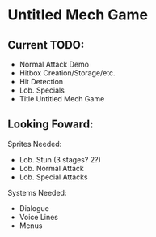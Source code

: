 # Untitled Mech Game

## Current TODO:
- Normal Attack Demo
- Hitbox Creation/Storage/etc.
- Hit Detection
- Lob. Specials
- Title Untitled Mech Game

## Looking Foward:

Sprites Needed:
- Lob. Stun (3 stages? 2?)
- Lob. Normal Attack
- Lob. Special Attacks

Systems Needed:
- Dialogue
- Voice Lines
- Menus